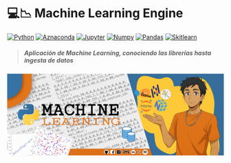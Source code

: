 # 💻📉 Machine Learning Engine

[![Python](https://img.shields.io/badge/Python-V3.10.18-%233776AB?style=for-the-badge&logo=python&logoColor=white&labelColor=101010)](https://www.python.org/downloads/release/python-31014/)
[![Aznaconda](https://img.shields.io/badge/Anaconda-V2.6.6-%2344A833?style=for-the-badge&logo=anaconda&logoColor=white&labelColor=101010)]()
[![Jupyter](https://img.shields.io/badge/jupyter%20notebook-V7.3.2-%23F37626?style=for-the-badge&logo=jupyter&logoColor=white&labelColor=101010)]()
[![Numpy](https://img.shields.io/badge/Numpy-V2.2.5-%23013243?style=for-the-badge&logo=numpy&logoColor=white&labelColor=101010)]()
[![Pandas](https://img.shields.io/badge/Pandas-V2.2.3-%23150458?style=for-the-badge&logo=pandas&logoColor=white&labelColor=101010)]()
[![Skitlearn](https://img.shields.io/badge/Scikit%20learn-V1.6.1-%23F7931E?style=for-the-badge&logo=scikit-learn&logoColor=white&labelColor=101010)]()

> ##### Aplicación de Machine Learning, conociendo las librerías hasta ingesta de datos

![](./src/portada.jpg)